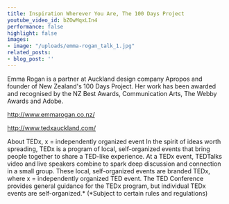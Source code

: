 ```yaml
---
title: Inspiration Wherever You Are, The 100 Days Project
youtube_video_id: bZOwMqxLIn4
performance: false
highlight: false
images:
- image: "/uploads/emma-rogan_talk_1.jpg"
related_posts:
- blog_post: ''
---
```


Emma Rogan is a partner at Auckland design company Apropos and founder of New Zealand's 100 Days Project. Her work has been awarded and recognised by the NZ Best Awards, Communication Arts, The Webby Awards and Adobe.

http://www.emmarogan.co.nz/

http://www.tedxauckland.com/

About TEDx, x = independently organized event
In the spirit of ideas worth spreading, TEDx is a program of local, self-organized events that bring people together to share a TED-like experience. At a TEDx event, TEDTalks video and live speakers combine to spark deep discussion and connection in a small group. These local, self-organized events are branded TEDx, where x = independently organized TED event. The TED Conference provides general guidance for the TEDx program, but individual TEDx events are self-organized.* (*Subject to certain rules and regulations)
